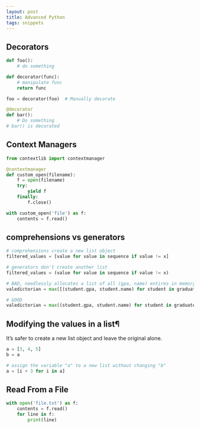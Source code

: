 ```yaml
---
layout: post
title: Advanced Python 
tags: snippets
---
```


## Decorators
```python
def foo():
    # do something

def decorator(func):
    # manipulate func
    return func

foo = decorator(foo)  # Manually decorate

@decorator
def bar():
    # Do something
# bar() is decorated
```




## Context Managers

```python
from contextlib import contextmanager

@contextmanager
def custom_open(filename):
    f = open(filename)
    try:
        yield f
    finally:
        f.close()

with custom_open('file') as f:
    contents = f.read()
```

## comprehensions vs generators
```python
# comprehensions create a new list object
filtered_values = [value for value in sequence if value != x]

# generators don't create another list
filtered_values = (value for value in sequence if value != x)

# BAD, needlessly allocates a list of all (gpa, name) entires in memory
valedictorian = max([(student.gpa, student.name) for student in graduates])

# GOOD 
valedictorian = max((student.gpa, student.name) for student in graduates)
```

## Modifying the values in a list¶
It’s safer to create a new list object and leave the original alone.

```python
a = [3, 4, 5]
b = a

# assign the variable "a" to a new list without changing "b"
a = [i + 3 for i in a]
```

## Read From a File
```python
with open('file.txt') as f:
    contents = f.read()
    for line in f:
        print(line)
```

